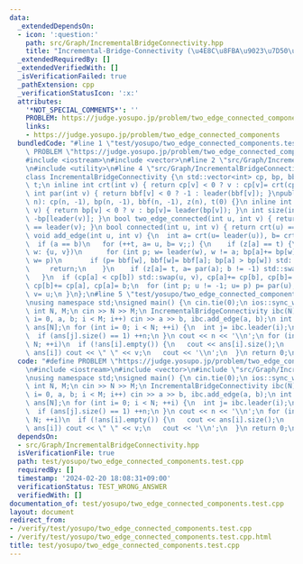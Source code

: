 ```yaml
---
data:
  _extendedDependsOn:
  - icon: ':question:'
    path: src/Graph/IncrementalBridgeConnectivity.hpp
    title: "Incremental-Bridge-Connectivity (\u4E8C\u8FBA\u9023\u7D50\u6210\u5206)"
  _extendedRequiredBy: []
  _extendedVerifiedWith: []
  _isVerificationFailed: true
  _pathExtension: cpp
  _verificationStatusIcon: ':x:'
  attributes:
    '*NOT_SPECIAL_COMMENTS*': ''
    PROBLEM: https://judge.yosupo.jp/problem/two_edge_connected_components
    links:
    - https://judge.yosupo.jp/problem/two_edge_connected_components
  bundledCode: "#line 1 \"test/yosupo/two_edge_connected_components.test.cpp\"\n#define\
    \ PROBLEM \"https://judge.yosupo.jp/problem/two_edge_connected_components\"\n\
    #include <iostream>\n#include <vector>\n#line 2 \"src/Graph/IncrementalBridgeConnectivity.hpp\"\
    \n#include <utility>\n#line 4 \"src/Graph/IncrementalBridgeConnectivity.hpp\"\n\
    class IncrementalBridgeConnectivity {\n std::vector<int> cp, bp, bbf, z;\n int\
    \ t;\n inline int crt(int v) { return cp[v] < 0 ? v : cp[v]= crt(cp[v]); }\n inline\
    \ int par(int v) { return bbf[v] < 0 ? -1 : leader(bbf[v]); }\npublic:\n IncrementalBridgeConnectivity(int\
    \ n): cp(n, -1), bp(n, -1), bbf(n, -1), z(n), t(0) {}\n inline int leader(int\
    \ v) { return bp[v] < 0 ? v : bp[v]= leader(bp[v]); }\n int size(int v) { return\
    \ -bp[leader(v)]; }\n bool two_edge_connected(int u, int v) { return leader(u)\
    \ == leader(v); }\n bool connected(int u, int v) { return crt(u) == crt(v); }\n\
    \ void add_edge(int u, int v) {\n  int a= crt(u= leader(u)), b= crt(v= leader(v));\n\
    \  if (a == b)\n   for (++t, a= u, b= v;;) {\n    if (z[a] == t) {\n     for (int\
    \ w: {u, v})\n      for (int p; w= leader(w), w != a; bp[a]+= bp[w], bp[w]= a,\
    \ w= p)\n       if (p= bbf[w], bbf[w]= bbf[a]; bp[a] > bp[w]) std::swap(w, a);\n\
    \     return;\n    }\n    if (z[a]= t, a= par(a); b != -1) std::swap(a, b);\n\
    \   }\n  if (cp[a] < cp[b]) std::swap(u, v), cp[a]+= cp[b], cp[b]= a;\n  else\
    \ cp[b]+= cp[a], cp[a]= b;\n  for (int p; u != -1; u= p) p= par(u), bbf[u]= v,\
    \ v= u;\n }\n};\n#line 5 \"test/yosupo/two_edge_connected_components.test.cpp\"\
    \nusing namespace std;\nsigned main() {\n cin.tie(0);\n ios::sync_with_stdio(0);\n\
    \ int N, M;\n cin >> N >> M;\n IncrementalBridgeConnectivity ibc(N);\n for (int\
    \ i= 0, a, b; i < M; i++) cin >> a >> b, ibc.add_edge(a, b);\n int n= 0;\n vector<int>\
    \ ans[N];\n for (int i= 0; i < N; ++i) {\n  int j= ibc.leader(i);\n  ans[j].push_back(i);\n\
    \  if (ans[j].size() == 1) ++n;\n }\n cout << n << '\\n';\n for (int i= 0; i <\
    \ N; ++i)\n  if (!ans[i].empty()) {\n   cout << ans[i].size();\n   for (int v:\
    \ ans[i]) cout << \" \" << v;\n   cout << '\\n';\n  }\n return 0;\n}\n"
  code: "#define PROBLEM \"https://judge.yosupo.jp/problem/two_edge_connected_components\"\
    \n#include <iostream>\n#include <vector>\n#include \"src/Graph/IncrementalBridgeConnectivity.hpp\"\
    \nusing namespace std;\nsigned main() {\n cin.tie(0);\n ios::sync_with_stdio(0);\n\
    \ int N, M;\n cin >> N >> M;\n IncrementalBridgeConnectivity ibc(N);\n for (int\
    \ i= 0, a, b; i < M; i++) cin >> a >> b, ibc.add_edge(a, b);\n int n= 0;\n vector<int>\
    \ ans[N];\n for (int i= 0; i < N; ++i) {\n  int j= ibc.leader(i);\n  ans[j].push_back(i);\n\
    \  if (ans[j].size() == 1) ++n;\n }\n cout << n << '\\n';\n for (int i= 0; i <\
    \ N; ++i)\n  if (!ans[i].empty()) {\n   cout << ans[i].size();\n   for (int v:\
    \ ans[i]) cout << \" \" << v;\n   cout << '\\n';\n  }\n return 0;\n}"
  dependsOn:
  - src/Graph/IncrementalBridgeConnectivity.hpp
  isVerificationFile: true
  path: test/yosupo/two_edge_connected_components.test.cpp
  requiredBy: []
  timestamp: '2024-02-20 18:08:31+09:00'
  verificationStatus: TEST_WRONG_ANSWER
  verifiedWith: []
documentation_of: test/yosupo/two_edge_connected_components.test.cpp
layout: document
redirect_from:
- /verify/test/yosupo/two_edge_connected_components.test.cpp
- /verify/test/yosupo/two_edge_connected_components.test.cpp.html
title: test/yosupo/two_edge_connected_components.test.cpp
---
```


